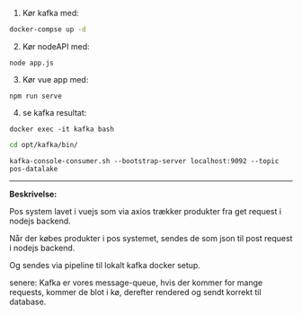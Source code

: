 1. Kør kafka med:

```bash
docker-compse up -d
```

2. Kør nodeAPI med:

```node
node app.js
```

3. Kør vue app med:

```npm
npm run serve
```

4. se kafka resultat:

```docker
docker exec -it kafka bash
```

```bash
cd opt/kafka/bin/
```

```kafka
kafka-console-consumer.sh --bootstrap-server localhost:9092 --topic pos-datalake
```

* * *

**Beskrivelse:**

Pos system lavet i vuejs som via axios trækker produkter fra get request i nodejs backend.

Når der købes produkter i pos systemet, sendes de som json til post request i nodejs backend.

Og sendes via pipeline til lokalt kafka docker setup.

senere:
Kafka er vores message-queue, hvis der kommer for mange requests, kommer de blot i kø, derefter rendered og sendt korrekt til database.
